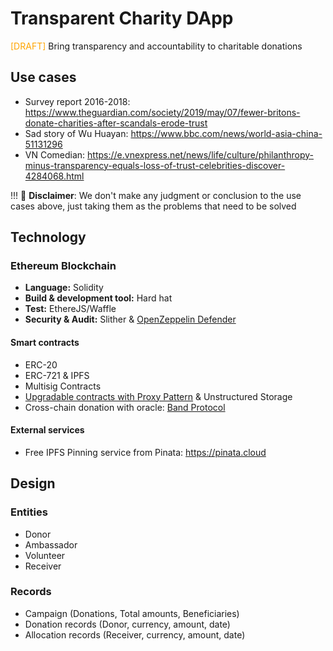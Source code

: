 # Transparent Charity DApp
<span style="color:orange;">[DRAFT]</span>
Bring transparency and accountability to charitable donations

## Use cases
- Survey report 2016-2018: https://www.theguardian.com/society/2019/may/07/fewer-britons-donate-charities-after-scandals-erode-trust
- Sad story of Wu Huayan: https://www.bbc.com/news/world-asia-china-51131296
- VN Comedian: https://e.vnexpress.net/news/life/culture/philanthropy-minus-transparency-equals-loss-of-trust-celebrities-discover-4284068.html


!!! 📝 **Disclaimer**:
We don't make any judgment or conclusion to the use cases above, just taking them as the problems that need to be solved

## Technology
### Ethereum Blockchain
- **Language:** Solidity
- **Build & development tool:** Hard hat
- **Test:** EthereJS/Waffle
- **Security & Audit:** Slither & [OpenZeppelin Defender](https://openzeppelin.com/defender/)


#### Smart contracts
- ERC-20
- ERC-721 & IPFS
- Multisig Contracts
- [Upgradable contracts with Proxy Pattern](https://docs.openzeppelin.com/upgrades-plugins/1.x/proxies) & Unstructured Storage
- Cross-chain donation with oracle: [Band Protocol](https://docs.bandchain.org)

#### External services
- Free IPFS Pinning service from Pinata: https://pinata.cloud

## Design
### Entities
- Donor
- Ambassador
- Volunteer
- Receiver
### Records
- Campaign (Donations, Total amounts, Beneficiaries)
- Donation records (Donor, currency, amount, date)
- Allocation records (Receiver, currency, amount, date)
